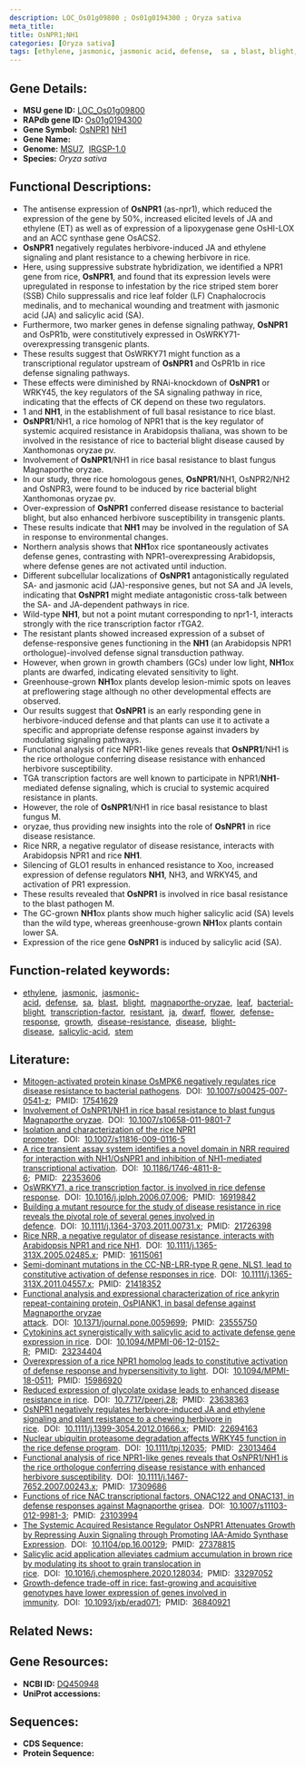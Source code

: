 ```yaml
---
description: LOC_Os01g09800 ; Os01g0194300 ; Oryza sativa
meta_title:
title: OsNPR1;NH1
categories: [Oryza sativa]
tags: [ethylene, jasmonic, jasmonic acid, defense,  sa , blast, blight, magnaporthe oryzae, leaf, bacterial blight, transcription factor, resistant,  ja , dwarf, flower, defense response, growth, disease resistance, disease, blight disease, salicylic acid, stem]
---
```


## Gene Details:
- **MSU gene ID:** [LOC_Os01g09800](http://rice.uga.edu/cgi-bin/ORF_infopage.cgi?orf=LOC_Os01g09800)  
- **RAPdb gene ID:** [Os01g0194300](https://rapdb.dna.affrc.go.jp/locus/?name=Os01g0194300)  
- **Gene Symbol:** <u>OsNPR1</u>&nbsp;<u>NH1</u>
- **Gene Name:**
- **Genome:**  [MSU7](http://rice.uga.edu/),&nbsp;&nbsp;[IRGSP-1.0](https://rapdb.dna.affrc.go.jp/download/irgsp1.html)
- **Species:** *Oryza sativa*

## Functional Descriptions:
   - The antisense expression of **OsNPR1** (as-npr1), which reduced the expression of the gene by 50%, increased elicited levels of JA and ethylene (ET) as well as of expression of a lipoxygenase gene OsHI-LOX and an ACC synthase gene OsACS2.
   - **OsNPR1** negatively regulates herbivore-induced JA and ethylene signaling and plant resistance to a chewing herbivore in rice.
   - Here, using suppressive substrate hybridization, we identified a NPR1 gene from rice, **OsNPR1**, and found that its expression levels were upregulated in response to infestation by the rice striped stem borer (SSB) Chilo suppressalis and rice leaf folder (LF) Cnaphalocrocis medinalis, and to mechanical wounding and treatment with jasmonic acid (JA) and salicylic acid (SA).
   - Furthermore, two marker genes in defense signaling pathway, **OsNPR1** and OsPR1b, were constitutively expressed in OsWRKY71-overexpressing transgenic plants.
   - These results suggest that OsWRKY71 might function as a transcriptional regulator upstream of **OsNPR1** and OsPR1b in rice defense signaling pathways.
   - These effects were diminished by RNAi-knockdown of **OsNPR1** or WRKY45, the key regulators of the SA signaling pathway in rice, indicating that the effects of CK depend on these two regulators.
   - 1 and **NH1**, in the establishment of full basal resistance to rice blast.
   - **OsNPR1**/NH1, a rice homolog of NPR1 that is the key regulator of systemic acquired resistance in Arabidopsis thaliana, was shown to be involved in the resistance of rice to bacterial blight disease caused by Xanthomonas oryzae pv.
   - Involvement of **OsNPR1**/NH1 in rice basal resistance to blast fungus Magnaporthe oryzae.
   - In our study, three rice homologous genes, **OsNPR1**/NH1, OsNPR2/NH2 and OsNPR3, were found to be induced by rice bacterial blight Xanthomonas oryzae pv.
   - Over-expression of **OsNPR1** conferred disease resistance to bacterial blight, but also enhanced herbivore susceptibility in transgenic plants.
   - These results indicate that **NH1** may be involved in the regulation of SA in response to environmental changes.
   - Northern analysis shows that **NH1**ox rice spontaneously activates defense genes, contrasting with NPR1-overexpressing Arabidopsis, where defense genes are not activated until induction.
   - Different subcellular localizations of **OsNPR1** antagonistically regulated SA- and jasmonic acid (JA)-responsive genes, but not SA and JA levels, indicating that **OsNPR1** might mediate antagonistic cross-talk between the SA- and JA-dependent pathways in rice.
   - Wild-type **NH1**, but not a point mutant corresponding to npr1-1, interacts strongly with the rice transcription factor rTGA2.
   - The resistant plants showed increased expression of a subset of defense-responsive genes functioning in the **NH1** (an Arabidopsis NPR1 orthologue)-involved defense signal transduction pathway.
   - However, when grown in growth chambers (GCs) under low light, **NH1**ox plants are dwarfed, indicating elevated sensitivity to light.
   - Greenhouse-grown **NH1**ox plants develop lesion-mimic spots on leaves at preflowering stage although no other developmental effects are observed.
   - Our results suggest that **OsNPR1** is an early responding gene in herbivore-induced defense and that plants can use it to activate a specific and appropriate defense response against invaders by modulating signaling pathways.
   - Functional analysis of rice NPR1-like genes reveals that **OsNPR1**/NH1 is the rice orthologue conferring disease resistance with enhanced herbivore susceptibility.
   - TGA transcription factors are well known to participate in NPR1/**NH1**-mediated defense signaling, which is crucial to systemic acquired resistance in plants.
   - However, the role of **OsNPR1**/NH1 in rice basal resistance to blast fungus M.
   - oryzae, thus providing new insights into the role of **OsNPR1** in rice disease resistance.
   - Rice NRR, a negative regulator of disease resistance, interacts with Arabidopsis NPR1 and rice **NH1**.
   - Silencing of GLO1 results in enhanced resistance to Xoo, increased expression of defense regulators **NH1**, NH3, and WRKY45, and activation of PR1 expression.
   - These results revealed that **OsNPR1** is involved in rice basal resistance to the blast pathogen M.
   - The GC-grown **NH1**ox plants show much higher salicylic acid (SA) levels than the wild type, whereas greenhouse-grown **NH1**ox plants contain lower SA.
   - Expression of the rice gene **OsNPR1** is induced by salicylic acid (SA).

## Function-related keywords:
   - [ethylene](/tags/ethylene/),&nbsp;&nbsp;[jasmonic](/tags/jasmonic/),&nbsp;&nbsp;[jasmonic-acid](/tags/jasmonic-acid/),&nbsp;&nbsp;[defense](/tags/defense/),&nbsp;&nbsp;[sa](/tags/sa/),&nbsp;&nbsp;[blast](/tags/blast/),&nbsp;&nbsp;[blight](/tags/blight/),&nbsp;&nbsp;[magnaporthe-oryzae](/tags/magnaporthe-oryzae/),&nbsp;&nbsp;[leaf](/tags/leaf/),&nbsp;&nbsp;[bacterial-blight](/tags/bacterial-blight/),&nbsp;&nbsp;[transcription-factor](/tags/transcription-factor/),&nbsp;&nbsp;[resistant](/tags/resistant/),&nbsp;&nbsp;[ja](/tags/ja/),&nbsp;&nbsp;[dwarf](/tags/dwarf/),&nbsp;&nbsp;[flower](/tags/flower/),&nbsp;&nbsp;[defense-response](/tags/defense-response/),&nbsp;&nbsp;[growth](/tags/growth/),&nbsp;&nbsp;[disease-resistance](/tags/disease-resistance/),&nbsp;&nbsp;[disease](/tags/disease/),&nbsp;&nbsp;[blight-disease](/tags/blight-disease/),&nbsp;&nbsp;[salicylic-acid](/tags/salicylic-acid/),&nbsp;&nbsp;[stem](/tags/stem/)

## Literature:
   - [Mitogen-activated protein kinase OsMPK6 negatively regulates rice disease resistance to bacterial pathogens](https://www.doi.org/10.1007/s00425-007-0541-z).&nbsp;&nbsp;DOI:&nbsp;&nbsp;[10.1007/s00425-007-0541-z](https://www.doi.org/10.1007/s00425-007-0541-z);&nbsp;&nbsp;PMID:&nbsp;&nbsp;[17541629](https://pubmed.ncbi.nlm.nih.gov/17541629/)
   - [Involvement of OsNPR1/NH1 in rice basal resistance to blast fungus Magnaporthe oryzae](https://www.doi.org/10.1007/s10658-011-9801-7).&nbsp;&nbsp;DOI:&nbsp;&nbsp;[10.1007/s10658-011-9801-7](https://www.doi.org/10.1007/s10658-011-9801-7)
   - [Isolation and characterization of the rice NPR1 promoter](https://www.doi.org/10.1007/s11816-009-0116-5).&nbsp;&nbsp;DOI:&nbsp;&nbsp;[10.1007/s11816-009-0116-5](https://www.doi.org/10.1007/s11816-009-0116-5)
   - [A rice transient assay system identifies a novel domain in NRR required for interaction with NH1/OsNPR1 and inhibition of NH1-mediated transcriptional activation](https://www.doi.org/10.1186/1746-4811-8-6).&nbsp;&nbsp;DOI:&nbsp;&nbsp;[10.1186/1746-4811-8-6](https://www.doi.org/10.1186/1746-4811-8-6);&nbsp;&nbsp;PMID:&nbsp;&nbsp;[22353606](https://pubmed.ncbi.nlm.nih.gov/22353606/)
   - [OsWRKY71, a rice transcription factor, is involved in rice defense response](https://www.doi.org/10.1016/j.jplph.2006.07.006).&nbsp;&nbsp;DOI:&nbsp;&nbsp;[10.1016/j.jplph.2006.07.006](https://www.doi.org/10.1016/j.jplph.2006.07.006);&nbsp;&nbsp;PMID:&nbsp;&nbsp;[16919842](https://pubmed.ncbi.nlm.nih.gov/16919842/)
   - [Building a mutant resource for the study of disease resistance in rice reveals the pivotal role of several genes involved in defence](https://www.doi.org/10.1111/j.1364-3703.2011.00731.x).&nbsp;&nbsp;DOI:&nbsp;&nbsp;[10.1111/j.1364-3703.2011.00731.x](https://www.doi.org/10.1111/j.1364-3703.2011.00731.x);&nbsp;&nbsp;PMID:&nbsp;&nbsp;[21726398](https://pubmed.ncbi.nlm.nih.gov/21726398/)
   - [Rice NRR, a negative regulator of disease resistance, interacts with Arabidopsis NPR1 and rice NH1](https://www.doi.org/10.1111/j.1365-313X.2005.02485.x).&nbsp;&nbsp;DOI:&nbsp;&nbsp;[10.1111/j.1365-313X.2005.02485.x](https://www.doi.org/10.1111/j.1365-313X.2005.02485.x);&nbsp;&nbsp;PMID:&nbsp;&nbsp;[16115061](https://pubmed.ncbi.nlm.nih.gov/16115061/)
   - [Semi-dominant mutations in the CC-NB-LRR-type R gene, NLS1, lead to constitutive activation of defense responses in rice](https://www.doi.org/10.1111/j.1365-313X.2011.04557.x).&nbsp;&nbsp;DOI:&nbsp;&nbsp;[10.1111/j.1365-313X.2011.04557.x](https://www.doi.org/10.1111/j.1365-313X.2011.04557.x);&nbsp;&nbsp;PMID:&nbsp;&nbsp;[21418352](https://pubmed.ncbi.nlm.nih.gov/21418352/)
   - [Functional analysis and expressional characterization of rice ankyrin repeat-containing protein, OsPIANK1, in basal defense against Magnaporthe oryzae attack](https://www.doi.org/10.1371/journal.pone.0059699).&nbsp;&nbsp;DOI:&nbsp;&nbsp;[10.1371/journal.pone.0059699](https://www.doi.org/10.1371/journal.pone.0059699);&nbsp;&nbsp;PMID:&nbsp;&nbsp;[23555750](https://pubmed.ncbi.nlm.nih.gov/23555750/)
   - [Cytokinins act synergistically with salicylic acid to activate defense gene expression in rice](https://www.doi.org/10.1094/MPMI-06-12-0152-R).&nbsp;&nbsp;DOI:&nbsp;&nbsp;[10.1094/MPMI-06-12-0152-R](https://www.doi.org/10.1094/MPMI-06-12-0152-R);&nbsp;&nbsp;PMID:&nbsp;&nbsp;[23234404](https://pubmed.ncbi.nlm.nih.gov/23234404/)
   - [Overexpression of a rice NPR1 homolog leads to constitutive activation of defense response and hypersensitivity to light](https://www.doi.org/10.1094/MPMI-18-0511).&nbsp;&nbsp;DOI:&nbsp;&nbsp;[10.1094/MPMI-18-0511](https://www.doi.org/10.1094/MPMI-18-0511);&nbsp;&nbsp;PMID:&nbsp;&nbsp;[15986920](https://pubmed.ncbi.nlm.nih.gov/15986920/)
   - [Reduced expression of glycolate oxidase leads to enhanced disease resistance in rice](https://www.doi.org/10.7717/peerj.28).&nbsp;&nbsp;DOI:&nbsp;&nbsp;[10.7717/peerj.28](https://www.doi.org/10.7717/peerj.28);&nbsp;&nbsp;PMID:&nbsp;&nbsp;[23638363](https://pubmed.ncbi.nlm.nih.gov/23638363/)
   - [OsNPR1 negatively regulates herbivore-induced JA and ethylene signaling and plant resistance to a chewing herbivore in rice](https://www.doi.org/10.1111/j.1399-3054.2012.01666.x).&nbsp;&nbsp;DOI:&nbsp;&nbsp;[10.1111/j.1399-3054.2012.01666.x](https://www.doi.org/10.1111/j.1399-3054.2012.01666.x);&nbsp;&nbsp;PMID:&nbsp;&nbsp;[22694163](https://pubmed.ncbi.nlm.nih.gov/22694163/)
   - [Nuclear ubiquitin proteasome degradation affects WRKY45 function in the rice defense program](https://www.doi.org/10.1111/tpj.12035).&nbsp;&nbsp;DOI:&nbsp;&nbsp;[10.1111/tpj.12035](https://www.doi.org/10.1111/tpj.12035);&nbsp;&nbsp;PMID:&nbsp;&nbsp;[23013464](https://pubmed.ncbi.nlm.nih.gov/23013464/)
   - [Functional analysis of rice NPR1-like genes reveals that OsNPR1/NH1 is the rice orthologue conferring disease resistance with enhanced herbivore susceptibility](https://www.doi.org/10.1111/j.1467-7652.2007.00243.x).&nbsp;&nbsp;DOI:&nbsp;&nbsp;[10.1111/j.1467-7652.2007.00243.x](https://www.doi.org/10.1111/j.1467-7652.2007.00243.x);&nbsp;&nbsp;PMID:&nbsp;&nbsp;[17309686](https://pubmed.ncbi.nlm.nih.gov/17309686/)
   - [Functions of rice NAC transcriptional factors, ONAC122 and ONAC131, in defense responses against Magnaporthe grisea](https://www.doi.org/10.1007/s11103-012-9981-3).&nbsp;&nbsp;DOI:&nbsp;&nbsp;[10.1007/s11103-012-9981-3](https://www.doi.org/10.1007/s11103-012-9981-3);&nbsp;&nbsp;PMID:&nbsp;&nbsp;[23103994](https://pubmed.ncbi.nlm.nih.gov/23103994/)
   - [The Systemic Acquired Resistance Regulator OsNPR1 Attenuates Growth by Repressing Auxin Signaling through Promoting IAA-Amido Synthase Expression](https://www.doi.org/10.1104/pp.16.00129).&nbsp;&nbsp;DOI:&nbsp;&nbsp;[10.1104/pp.16.00129](https://www.doi.org/10.1104/pp.16.00129);&nbsp;&nbsp;PMID:&nbsp;&nbsp;[27378815](https://pubmed.ncbi.nlm.nih.gov/27378815/)
   - [Salicylic acid application alleviates cadmium accumulation in brown rice by modulating its shoot to grain translocation in rice](https://www.doi.org/10.1016/j.chemosphere.2020.128034).&nbsp;&nbsp;DOI:&nbsp;&nbsp;[10.1016/j.chemosphere.2020.128034](https://www.doi.org/10.1016/j.chemosphere.2020.128034);&nbsp;&nbsp;PMID:&nbsp;&nbsp;[33297052](https://pubmed.ncbi.nlm.nih.gov/33297052/)
   - [Growth-defence trade-off in rice: fast-growing and acquisitive genotypes have lower expression of genes involved in immunity](https://www.doi.org/10.1093/jxb/erad071).&nbsp;&nbsp;DOI:&nbsp;&nbsp;[10.1093/jxb/erad071](https://www.doi.org/10.1093/jxb/erad071);&nbsp;&nbsp;PMID:&nbsp;&nbsp;[36840921](https://pubmed.ncbi.nlm.nih.gov/36840921/)

## Related News:

## Gene Resources:
- **NCBI ID:**  [DQ450948](http://www.ncbi.nlm.nih.gov/nuccore/DQ450948)
- **UniProt accessions:** [](https://www.uniprot.org/uniprotkb//entry)

## Sequences:
- **CDS Sequence:**
- **Protein Sequence:**
